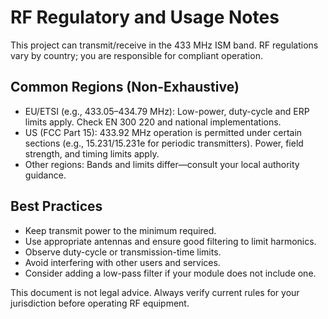 # RF Regulatory and Usage Notes

This project can transmit/receive in the 433 MHz ISM band. RF regulations vary by country; you are responsible for compliant operation.

## Common Regions (Non-Exhaustive)
- EU/ETSI (e.g., 433.05–434.79 MHz): Low-power, duty-cycle and ERP limits apply. Check EN 300 220 and national implementations.
- US (FCC Part 15): 433.92 MHz operation is permitted under certain sections (e.g., 15.231/15.231e for periodic transmitters). Power, field strength, and timing limits apply.
- Other regions: Bands and limits differ—consult your local authority guidance.

## Best Practices
- Keep transmit power to the minimum required.
- Use appropriate antennas and ensure good filtering to limit harmonics.
- Observe duty-cycle or transmission-time limits.
- Avoid interfering with other users and services.
- Consider adding a low-pass filter if your module does not include one.

This document is not legal advice. Always verify current rules for your jurisdiction before operating RF equipment.
